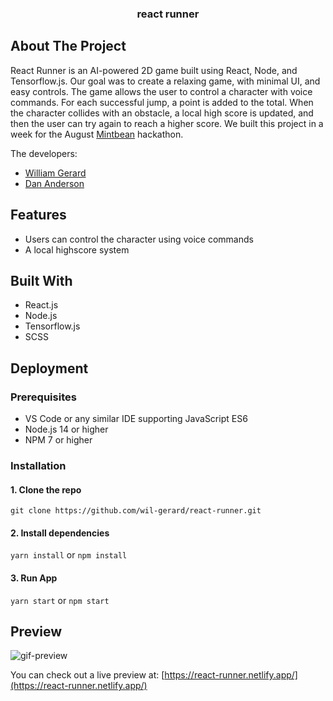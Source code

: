 <p align="center">
  <h3 align="center">react runner</h3>
</p>

## About The Project

React Runner is an AI-powered 2D game built using React, Node, and Tensorflow.js. Our goal was to create a relaxing game, with minimal UI, and easy controls. The game allows the user to control a character with voice commands. For each successful jump, a point is added to the total. When the character collides with an obstacle, a local high score is updated, and then the user can try again to reach a higher score. We built this project in a week for the August [Mintbean](https://info.mintbean.io/) hackathon.

The developers:
* [William Gerard](https://github.com/wil-gerard)
* [Dan Anderson](https://github.com/DanCAnderson)

## Features

- Users can control the character using voice commands
- A local highscore system

## Built With

- React.js
- Node.js
- Tensorflow.js
- SCSS

## Deployment

### Prerequisites

- VS Code or any similar IDE supporting JavaScript ES6
- Node.js 14 or higher
- NPM 7 or higher

### Installation

#### 1. Clone the repo

`git clone https://github.com/wil-gerard/react-runner.git`

#### 2. Install dependencies

`yarn install` or `npm install`

#### 3. Run App

`yarn start` or `npm start`

## Preview

![gif-preview](https://user-images.githubusercontent.com/74286884/131932092-846d76a1-c68c-49a1-979e-d406bd25c6dd.gif)

You can check out a live preview at: [https://react-runner.netlify.app/](https://react-runner.netlify.app/)
